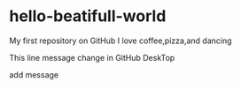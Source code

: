 # hello-beatifull-world
My first repository on GitHub
I love coffee,pizza,and dancing

This line message change in GitHub DeskTop

add message

